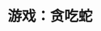 # 游戏：贪吃蛇

[annotation]: <id> (bbd8436e-6d48-4848-b10f-e2b8777c6bf6)
[annotation]: <status> (public)
[annotation]: <create_time> (2020-06-06 16:35:25)
[annotation]: <category> (计算机技术)
[annotation]: <tags> (游戏)
[annotation]: <comments> (false)
[annotation]: <url> (http://blog.ccyg.studio/article/bbd8436e-6d48-4848-b10f-e2b8777c6bf6)


<canvas id="canvas" width="600" height="450"
        style="box-shadow: 0 0 6px #000;">
</canvas>
<script src="./snake.js"></script>
